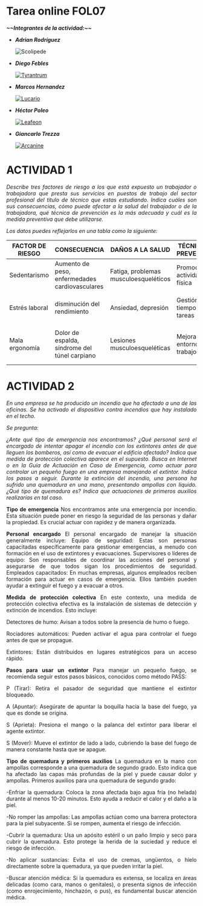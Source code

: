 <div align="justify">


# Tarea online FOL07
***\~\~Integrantes de la actividad:\~\~***

- ___Adrian Rodríguez___

  ![Scolipede](https://img.pokemondb.net/sprites/sword-shield/normal/scolipede.png)

- ___Diego Febles___

  [![Tyrantrum](https://img.pokemondb.net/sprites/sword-shield/normal/tyrantrum.png)](https://pokemondb.net/pokedex/tyrantrum) 

- ___Marcos Hernandez___

  [![Lucario](https://img.pokemondb.net/sprites/sword-shield/normal/lucario.png)](https://pokemondb.net/pokedex/lucario)
  
- ___Héctor Poleo___

  [![Leafeon](https://img.pokemondb.net/sprites/sword-shield/normal/leafeon.png)](https://pokemondb.net/pokedex/leafeon)
  
- ___Giancarlo Trezza___

  [![Arcanine](https://img.pokemondb.net/sprites/sword-shield/normal/arcanine.png)](https://pokemondb.net/pokedex/arcanine)


# ACTIVIDAD 1

*Describe tres factores de riesgo a los que está expuesto un trabajador o trabajadora que presta sus servicios en puestos de trabajo del sector profesional del título de técnico que estas estudiando. Indica cuáles son sus consecuencias, cómo puede afectar a la salud del trabajador o de la trabajadora, qué técnica de prevención es la más adecuada y cuál es la medida preventiva que debe utilizarse.*

*Los datos puedes reflejarlos en una tabla como la siguiente:*

| FACTOR DE RIESGO | CONSECUENCIA |DAÑOS A LA SALUD|TÉCNICA DE PREVENCIÓN|MEDIDAS PREVENTIVAS|
|----------|----------|----------|----------|----------|
|Sedentarismo| Aumento de peso, enfermedades cardiovasculares|Fatiga, problemas musculoesqueléticos|Promoción de actividad física|Incorporar pausas activas y ejercicios|
| Estrés laboral	|  disminución del rendimiento  | Ansiedad, depresión   | Gestión del tiempo y tareas   | Establecer horarios de trabajo y pausas   |
| Mala ergonomía    | Dolor de espalda, síndrome del túnel carpiano  | Lesiones musculoesqueléticas   | Mejora del entorno de trabajo   | Uso de mobiliario ergonómico y ajuste del puesto   |


# ACTIVIDAD 2
*En una empresa se ha producido un incendio que ha afectado a una de las oficinas. Se ha activado el dispositivo contra incendios que hay instalado en el techo.*

*Se pregunta:*

*¿Ante qué tipo de emergencia nos encontramos?
¿Qué personal será el encargado de intentar apagar el incendio con los extintores antes de que lleguen los bomberos, así como de evacuar el edificio afectado?
Indica que medida de protección colectiva aparece en el supuesto.
Busca en Internet o en la Guía de Actuación en Caso de Emergencia, como actuar para controlar un pequeño fuego en una empresa manejando el extintor. Indica los pasos a seguir.
Durante la extinción del incendio, una persona ha sufrido una quemadura en una mano, presentando ampollas con líquido. ¿Qué tipo de quemadura es? Indica que actuaciones de primeros auxilios realizarías en tal caso.*

**Tipo de emergencia**
Nos encontramos ante una emergencia por incendio. Esta situación puede poner en riesgo la seguridad de las personas y dañar la propiedad. Es crucial actuar con rapidez y de manera organizada.


**Personal encargado**
El personal encargado de manejar la situación generalmente incluye:
Equipo de seguridad: Estas son personas capacitadas específicamente para gestionar emergencias, a menudo con formación en el uso de extintores y evacuaciones.
Supervisores o líderes de equipo: Son responsables de coordinar las acciones del personal y asegurarse de que todos sigan los procedimientos de seguridad.
Empleados capacitados: En muchas empresas, algunos empleados reciben formación para actuar en casos de emergencia. Ellos también pueden ayudar a extinguir el fuego y a evacuar a otros.


**Medida de protección colectiva**
En este contexto, una medida de protección colectiva efectiva es la instalación de sistemas de detección y extinción de incendios. Esto incluye:

Detectores de humo: Avisan a todos sobre la presencia de humo o fuego.

Rociadores automáticos: Pueden activar el agua para controlar el fuego antes de que se propague.

Extintores: Están distribuidos en lugares estratégicos para un acceso rápido.


**Pasos para usar un extintor**
Para manejar un pequeño fuego, se recomienda seguir estos pasos básicos, conocidos como método PASS:

P (Tirar): Retira el pasador de seguridad que mantiene el extintor bloqueado.

A (Apuntar): Asegúrate de apuntar la boquilla hacia la base del fuego, ya que es donde se origina.

S (Aprieta): Presiona el mango o la palanca del extintor para liberar el agente extintor.

S (Mover): Mueve el extintor de lado a lado, cubriendo la base del fuego de manera constante hasta que se apague.


**Tipo de quemadura y primeros auxilios**
La quemadura en la mano con ampollas corresponde a una quemadura de segundo grado. Esto indica que ha afectado las capas más profundas de la piel y puede causar dolor y ampollas.
Primeros auxilios para una quemadura de segundo grado:

-Enfriar la quemadura: Coloca la zona afectada bajo agua fría (no helada) durante al menos 10-20 minutos. Esto ayuda a reducir el calor y el daño a la piel.

-No romper las ampollas: Las ampollas actúan como una barrera protectora para la piel subyacente. Si se rompen, aumenta el riesgo de infección.

-Cubrir la quemadura: Usa un apósito estéril o un paño limpio y seco para cubrir la quemadura. Esto protege la herida de la suciedad y reduce el riesgo de infección.

-No aplicar sustancias: Evita el uso de cremas, ungüentos, o hielo directamente sobre la quemadura, ya que pueden irritar la piel.

-Buscar atención médica: Si la quemadura es extensa, se localiza en áreas delicadas (como cara, manos o genitales), o presenta signos de infección (como enrojecimiento, hinchazón, o pus), es fundamental buscar atención médica.
</div>
